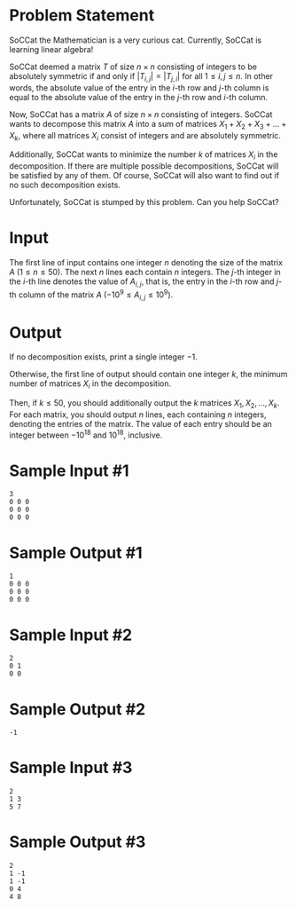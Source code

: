 # Problem Statement
SoCCat the Mathematician is a very curious cat. Currently, SoCCat is learning linear algebra!

SoCCat deemed a matrix $T$ of size $n \times n$ consisting of integers to be absolutely symmetric if and only if $|T_{i,j}| = |T_{j,i}|$ for all $1 \le i, j \le n$. In other words, the absolute value of the entry in the $i$-th row and $j$-th column is equal to the absolute value of the entry in the $j$-th row and $i$-th column.

Now, SoCCat has a matrix $A$ of size $n \times n$ consisting of integers. SoCCat wants to decompose this matrix $A$ into a sum of matrices $X_1 + X_2 + X_3 + \dots + X_k$, where all matrices $X_i$ consist of integers and are absolutely symmetric.

Additionally, SoCCat wants to minimize the number $k$ of matrices $X_i$ in the decomposition. If there are multiple possible decompositions, SoCCat will be satisfied by any of them. Of course, SoCCat will also want to find out if no such decomposition exists.

Unfortunately, SoCCat is stumped by this problem. Can you help SoCCat?

# Input

The first line of input contains one integer $n$ denoting the size of the matrix $A$ $(1 \le n \le 50)$. The next $n$ lines each contain $n$ integers. The $j$-th integer in the $i$-th line denotes the value of $A_{i,j}$, that is, the entry in the $i$-th row and $j$-th column of the matrix $A$ ($-10^9 \le A_{i,j} \le 10^9$).


# Output

If no decomposition exists, print a single integer $-1$.

Otherwise, the first line of output should contain one integer $k$, the minimum number of matrices $X_i$ in the decomposition.

Then, if $k \le 50$, you should additionally output the $k$ matrices $X_1, X_2, \ldots, X_k$.
For each matrix, you should output $n$ lines, each containing $n$ integers, denoting the entries of the matrix. The value of each entry should be an integer between $-10^{18}$ and $10^{18}$, inclusive.


# Sample Input #1
```
3
0 0 0
0 0 0
0 0 0
```
# Sample Output #1
```
1
0 0 0
0 0 0
0 0 0
```
# Sample Input #2
```
2
0 1
0 0
```
# Sample Output #2
```
-1
```
# Sample Input #3
```
2
1 3
5 7
```
# Sample Output #3
```
2
1 -1
1 -1
0 4
4 8
```